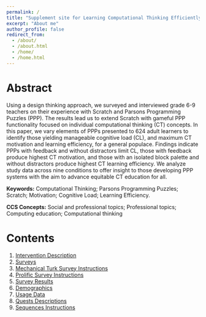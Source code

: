 ```yaml
---
permalink: /
title: "Supplement site for Learning Computational Thinking Efficiently submitted to the Twenty-Fourth Australasian Computing Education Conference"
excerpt: "About me"
author_profile: false
redirect_from: 
  - /about/
  - /about.html
  - /home/
  - /home.html
---
```


Abstract
======
Using a design thinking approach, we surveyed and interviewed
grade 6-9 teachers on their experience with Scratch and Parsons
Programming Puzzles (PPP). The results lead us to extend Scratch
with gameful PPP functionality focused on individual
computational thinking (CT) concepts. In this paper, we vary
elements of PPPs presented to 624 adult learners to identify those
yielding manageable cognitive load (CL), and maximum CT
motivation and learning efficiency, for a general populace.
Findings indicate PPPs with feedback and without distractors limit
CL, those with feedback produce highest CT motivation, and
those with an isolated block palette and without distractors
produce highest CT learning efficiency. We analyze study data
across nine conditions to offer insight to those developing PPP
systems with the aim to advance equitable CT education for all.

**Keywords:** Computational Thinking; Parsons Programming Puzzles; Scratch;
              Motivation; Cognitive Load; Learning Efficiency.

**CCS Concepts:** Social and professional topics; Professional topics; Computing
              education; Computational thinking

Contents
======
1. [Intervention Description](/intervention/)
1. [Surveys](/surveys/)
1. [Mechanical Turk Survey Instructions](/mturk_survey/)
1. [Prolific Survey Instructions](/prolific_instructions/)
1. [Survey Results](/survey_results/)
1. [Demographics](/demographics/)
1. [Usage Data](/usage_data/)
1. [Quests Descriptions](/puzzles_quests/)
1. [Sequences Instructions](/sequences_instructions/)